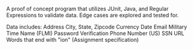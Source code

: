 A proof of concept program that utilizes JUnit, Java, and Regular Expressions to validate data.
Edge cases are explored and tested for.

Data includes:
Address
City, State, Zipcode
Currency
Date
Email
Military Time
Name (FLMI)
Password Verification
Phone Number (US)
SSN
URL
Words that end with "ion" (Assignment specification)
